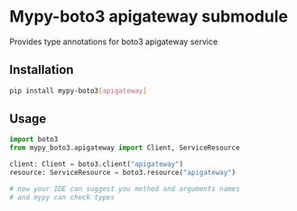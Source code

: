 # Mypy-boto3 apigateway submodule

Provides type annotations for boto3 apigateway service

## Installation

```bash
pip install mypy-boto3[apigateway]
```

## Usage

```python
import boto3
from mypy_boto3.apigateway import Client, ServiceResource

client: Client = boto3.client("apigateway")
resource: ServiceResource = boto3.resource("apigateway")

# now your IDE can suggest you method and arguments names
# and mypy can check types
```

